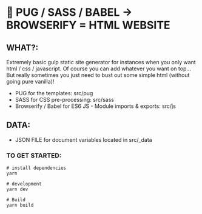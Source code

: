# 📁  PUG / SASS / BABEL -> BROWSERIFY = HTML WEBSITE

## WHAT?:

Extremely basic gulp static site generator for instances when you only want html / css / javascript.
Of course you can add whatever you want on top... But really sometimes you just need to bust out some simple html (without going pure vanilla)!

+ PUG for the templates: src/pug
+ SASS for CSS pre-processing:  src/sass
+ Browserify / Babel for ES6 JS - Module imports & exports: src/js

## DATA:
-  JSON FILE for document variables located in src/_data

### TO GET STARTED:
    
    # install dependencies
    yarn
    
    # development
    yarn dev

    # Build
    yarn build
